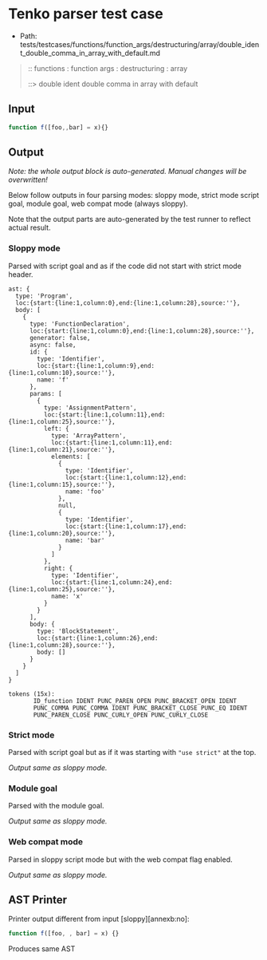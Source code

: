 # Tenko parser test case

- Path: tests/testcases/functions/function_args/destructuring/array/double_ident_double_comma_in_array_with_default.md

> :: functions : function args : destructuring : array
>
> ::> double ident double comma in array with default

## Input

`````js
function f([foo,,bar] = x){}
`````

## Output

_Note: the whole output block is auto-generated. Manual changes will be overwritten!_

Below follow outputs in four parsing modes: sloppy mode, strict mode script goal, module goal, web compat mode (always sloppy).

Note that the output parts are auto-generated by the test runner to reflect actual result.

### Sloppy mode

Parsed with script goal and as if the code did not start with strict mode header.

`````
ast: {
  type: 'Program',
  loc:{start:{line:1,column:0},end:{line:1,column:28},source:''},
  body: [
    {
      type: 'FunctionDeclaration',
      loc:{start:{line:1,column:0},end:{line:1,column:28},source:''},
      generator: false,
      async: false,
      id: {
        type: 'Identifier',
        loc:{start:{line:1,column:9},end:{line:1,column:10},source:''},
        name: 'f'
      },
      params: [
        {
          type: 'AssignmentPattern',
          loc:{start:{line:1,column:11},end:{line:1,column:25},source:''},
          left: {
            type: 'ArrayPattern',
            loc:{start:{line:1,column:11},end:{line:1,column:21},source:''},
            elements: [
              {
                type: 'Identifier',
                loc:{start:{line:1,column:12},end:{line:1,column:15},source:''},
                name: 'foo'
              },
              null,
              {
                type: 'Identifier',
                loc:{start:{line:1,column:17},end:{line:1,column:20},source:''},
                name: 'bar'
              }
            ]
          },
          right: {
            type: 'Identifier',
            loc:{start:{line:1,column:24},end:{line:1,column:25},source:''},
            name: 'x'
          }
        }
      ],
      body: {
        type: 'BlockStatement',
        loc:{start:{line:1,column:26},end:{line:1,column:28},source:''},
        body: []
      }
    }
  ]
}

tokens (15x):
       ID_function IDENT PUNC_PAREN_OPEN PUNC_BRACKET_OPEN IDENT
       PUNC_COMMA PUNC_COMMA IDENT PUNC_BRACKET_CLOSE PUNC_EQ IDENT
       PUNC_PAREN_CLOSE PUNC_CURLY_OPEN PUNC_CURLY_CLOSE
`````

### Strict mode

Parsed with script goal but as if it was starting with `"use strict"` at the top.

_Output same as sloppy mode._

### Module goal

Parsed with the module goal.

_Output same as sloppy mode._

### Web compat mode

Parsed in sloppy script mode but with the web compat flag enabled.

_Output same as sloppy mode._

## AST Printer

Printer output different from input [sloppy][annexb:no]:

````js
function f([foo, , bar] = x) {}
````

Produces same AST
